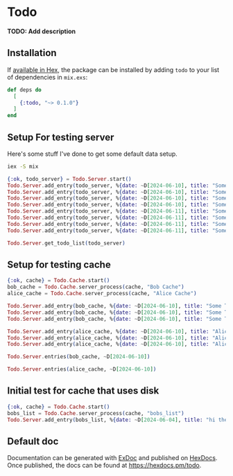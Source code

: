 # Todo

**TODO: Add description**

## Installation

If [available in Hex](https://hex.pm/docs/publish), the package can be installed
by adding `todo` to your list of dependencies in `mix.exs`:

```elixir
def deps do
  [
    {:todo, "~> 0.1.0"}
  ]
end
```

## Setup For testing server

Here's some stuff I've done to get some default data setup. 

```sh
iex -S mix
```

```elixir
{:ok, todo_server} = Todo.Server.start()
Todo.Server.add_entry(todo_server, %{date: ~D[2024-06-10], title: "Some Title"})
Todo.Server.add_entry(todo_server, %{date: ~D[2024-06-10], title: "Some Title Two"})
Todo.Server.add_entry(todo_server, %{date: ~D[2024-06-10], title: "Some Title Three"})
Todo.Server.add_entry(todo_server, %{date: ~D[2024-06-10], title: "Some Title Four"})
Todo.Server.add_entry(todo_server, %{date: ~D[2024-06-11], title: "Some other"})
Todo.Server.add_entry(todo_server, %{date: ~D[2024-06-11], title: "Some other Two"})
Todo.Server.add_entry(todo_server, %{date: ~D[2024-06-11], title: "Some other Three"})
Todo.Server.add_entry(todo_server, %{date: ~D[2024-06-11], title: "Some other Four"})

Todo.Server.get_todo_list(todo_server)
```

## Setup for testing cache

```elixir
{:ok, cache} = Todo.Cache.start()
bob_cache = Todo.Cache.server_process(cache, "Bob Cache")
alice_cache = Todo.Cache.server_process(cache, "Alice Cache")

Todo.Server.add_entry(bob_cache, %{date: ~D[2024-06-10], title: "Some Title"})
Todo.Server.add_entry(bob_cache, %{date: ~D[2024-06-10], title: "Some Title Two"})
Todo.Server.add_entry(bob_cache, %{date: ~D[2024-06-10], title: "Some Title Three"})

Todo.Server.add_entry(alice_cache, %{date: ~D[2024-06-10], title: "Alice Title"})
Todo.Server.add_entry(alice_cache, %{date: ~D[2024-06-10], title: "Alice Title Two"})
Todo.Server.add_entry(alice_cache, %{date: ~D[2024-06-10], title: "Alice Title Three"})

Todo.Server.entries(bob_cache, ~D[2024-06-10])

Todo.Server.entries(alice_cache, ~D[2024-06-10])
```

## Initial test for cache that uses disk

```elixir
{:ok, cache} = Todo.Cache.start()
bobs_list = Todo.Cache.server_process(cache, "bobs_list")
Todo.Server.add_entry(bobs_list, %{date: ~D[2024-06-04], title: "hi there"})
```
## Default doc

Documentation can be generated with [ExDoc](https://github.com/elixir-lang/ex_doc)
and published on [HexDocs](https://hexdocs.pm). Once published, the docs can
be found at <https://hexdocs.pm/todo>.

